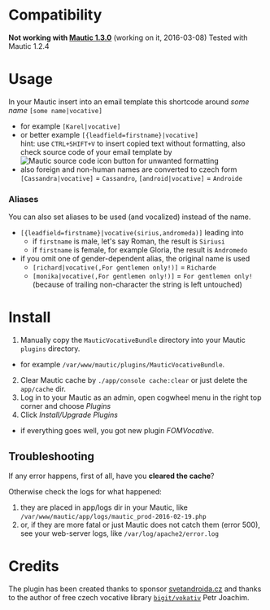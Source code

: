 # Compatibility
**Not working with [Mautic 1.3.0](https://www.mautic.org/community/index.php/2872-mautic-1-3-0-released/0)** (working on it, 2016-03-08)
Tested with Mautic 1.2.4

# Usage
In your Mautic insert into an email template this shortcode around *some name*
`[some name|vocative]`
- for example `[Karel|vocative]`
- or better example `[{leadfield=firstname}|vocative]`  
hint: use `CTRL+SHIFT+V` to insert copied text without formatting, also check source code of your email template by
![Mautic source code icon](https://github.com/jaroslavtyc/mautic-bundle-skeleton/blob/master/mautic/app/bundles/CoreBundle/Assets/js/libraries/ckeditor/plugins/sourcedialog/icons/sourcedialog.png)
button for unwanted formatting
- also foreign and non-human names are converted to czech form `[Cassandra|vocative]` = `Cassandro`, `[android|vocative]` = `Androide`

### Aliases
You can also set aliases to be used (and vocalized) instead of the name.
- `[{leadfield=firstname}|vocative(sirius,andromeda)]` leading into
    - if `firstname` is male, let's say Roman, the result is `Siriusi`
    - if `firstname` is female, for example Gloria, the result is `Andromedo`
- if you omit one of gender-dependent alias, the original name is used
    - `[richard|vocative(,For gentlemen only!)]` = `Richarde`
    - `[monika|vocative(,For gentlemen only!)]` = `For gentlemen only!` (because of trailing non-character the string is left untouched)

# Install

1. Manually copy the `MauticVocativeBundle` directory into your Mautic `plugins` directory.
 - for example `/var/www/mautic/plugins/MauticVocativeBundle`.
2. Clear Mautic cache by `./app/console cache:clear` or just delete the `app/cache` dir.
3. Log in to your Mautic as an admin, open cogwheel menu in the right top corner and choose *Plugins*
4. Click *Install/Upgrade Plugins*
 - if everything goes well, you got new plugin *FOMVocative*.

## Troubleshooting
 If any error happens, first of all, have you **cleared the cache**?
 
 Otherwise check the logs for what happened:
 
 1. they are placed in app/logs dir in your Mautic, like `/var/www/mautic/app/logs/mautic_prod-2016-02-19.php`
 2. or, if they are more fatal or just Mautic does not catch them (error 500), see your web-server logs, like `/var/log/apache2/error.log`

# Credits
The plugin has been created thanks to sponsor [svetandroida.cz](https://www.svetandroida.cz/)
and thanks to the author of free czech vocative library [`bigit/vokativ`](https://bitbucket.org/bigit/vokativ.git) Petr Joachim.
